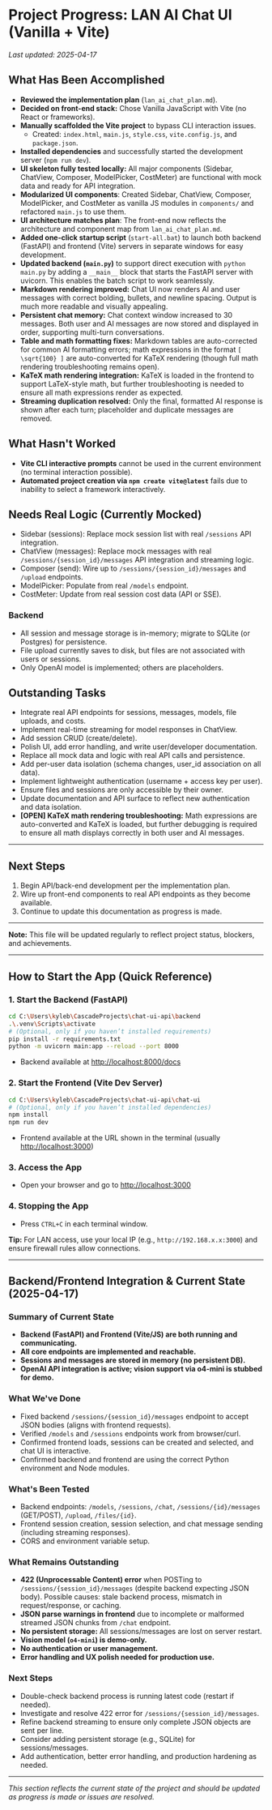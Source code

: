 # Project Progress: LAN AI Chat UI (Vanilla + Vite)

_Last updated: 2025-04-17_

## What Has Been Accomplished
- **Reviewed the implementation plan** (`lan_ai_chat_plan.md`).
- **Decided on front-end stack:** Chose Vanilla JavaScript with Vite (no React or frameworks).
- **Manually scaffolded the Vite project** to bypass CLI interaction issues.
  - Created: `index.html`, `main.js`, `style.css`, `vite.config.js`, and `package.json`.
- **Installed dependencies** and successfully started the development server (`npm run dev`).
- **UI skeleton fully tested locally:** All major components (Sidebar, ChatView, Composer, ModelPicker, CostMeter) are functional with mock data and ready for API integration.
- **Modularized UI components**: Created Sidebar, ChatView, Composer, ModelPicker, and CostMeter as vanilla JS modules in `components/` and refactored `main.js` to use them.
- **UI architecture matches plan**: The front-end now reflects the architecture and component map from `lan_ai_chat_plan.md`.
- **Added one-click startup script** (`start-all.bat`) to launch both backend (FastAPI) and frontend (Vite) servers in separate windows for easy development.
- **Updated backend (`main.py`)** to support direct execution with `python main.py` by adding a `__main__` block that starts the FastAPI server with uvicorn. This enables the batch script to work seamlessly.
- **Markdown rendering improved:** Chat UI now renders AI and user messages with correct bolding, bullets, and newline spacing. Output is much more readable and visually appealing.
- **Persistent chat memory:** Chat context window increased to 30 messages. Both user and AI messages are now stored and displayed in order, supporting multi-turn conversations.
- **Table and math formatting fixes:** Markdown tables are auto-corrected for common AI formatting errors; math expressions in the format `[ \sqrt{100} ]` are auto-converted for KaTeX rendering (though full math rendering troubleshooting remains open).
- **KaTeX math rendering integration:** KaTeX is loaded in the frontend to support LaTeX-style math, but further troubleshooting is needed to ensure all math expressions render as expected.
- **Streaming duplication resolved:** Only the final, formatted AI response is shown after each turn; placeholder and duplicate messages are removed.

## What Hasn't Worked
- **Vite CLI interactive prompts** cannot be used in the current environment (no terminal interaction possible).
- **Automated project creation via `npm create vite@latest`** fails due to inability to select a framework interactively.

## Needs Real Logic (Currently Mocked)
- Sidebar (sessions): Replace mock session list with real `/sessions` API integration.
- ChatView (messages): Replace mock messages with real `/sessions/{session_id}/messages` API integration and streaming logic.
- Composer (send): Wire up to `/sessions/{session_id}/messages` and `/upload` endpoints.
- ModelPicker: Populate from real `/models` endpoint.
- CostMeter: Update from real session cost data (API or SSE).

### Backend
- All session and message storage is in-memory; migrate to SQLite (or Postgres) for persistence.
- File upload currently saves to disk, but files are not associated with users or sessions.
- Only OpenAI model is implemented; others are placeholders.

## Outstanding Tasks
- Integrate real API endpoints for sessions, messages, models, file uploads, and costs.
- Implement real-time streaming for model responses in ChatView.
- Add session CRUD (create/delete).
- Polish UI, add error handling, and write user/developer documentation.
- Replace all mock data and logic with real API calls and persistence.
- Add per-user data isolation (schema changes, user_id association on all data).
- Implement lightweight authentication (username + access key per user).
- Ensure files and sessions are only accessible by their owner.
- Update documentation and API surface to reflect new authentication and data isolation.
- **[OPEN] KaTeX math rendering troubleshooting:** Math expressions are auto-converted and KaTeX is loaded, but further debugging is required to ensure all math displays correctly in both user and AI messages.

---

## Next Steps
1. Begin API/back-end development per the implementation plan.
2. Wire up front-end components to real API endpoints as they become available.
3. Continue to update this documentation as progress is made.

---

**Note:** This file will be updated regularly to reflect project status, blockers, and achievements.

---

## How to Start the App (Quick Reference)

### 1. Start the Backend (FastAPI)
```sh
cd C:\Users\kyleb\CascadeProjects\chat-ui-api\backend
.\.venv\Scripts\activate
# (Optional, only if you haven’t installed requirements)
pip install -r requirements.txt
python -m uvicorn main:app --reload --port 8000
```
- Backend available at [http://localhost:8000/docs](http://localhost:8000/docs)

### 2. Start the Frontend (Vite Dev Server)
```sh
cd C:\Users\kyleb\CascadeProjects\chat-ui-api\chat-ui
# (Optional, only if you haven’t installed dependencies)
npm install
npm run dev
```
- Frontend available at the URL shown in the terminal (usually [http://localhost:3000](http://localhost:3000))

### 3. Access the App
- Open your browser and go to [http://localhost:3000](http://localhost:3000)

### 4. Stopping the App
- Press `CTRL+C` in each terminal window.

**Tip:** For LAN access, use your local IP (e.g., `http://192.168.x.x:3000`) and ensure firewall rules allow connections.

---

## Backend/Frontend Integration & Current State (2025-04-17)

### Summary of Current State
- **Backend (FastAPI) and Frontend (Vite/JS) are both running and communicating.**
- **All core endpoints are implemented and reachable.**
- **Sessions and messages are stored in memory (no persistent DB).**
- **OpenAI API integration is active; vision support via o4-mini is stubbed for demo.**

### What We've Done
- Fixed backend `/sessions/{session_id}/messages` endpoint to accept JSON bodies (aligns with frontend requests).
- Verified `/models` and `/sessions` endpoints work from browser/curl.
- Confirmed frontend loads, sessions can be created and selected, and chat UI is interactive.
- Confirmed backend and frontend are using the correct Python environment and Node modules.

### What's Been Tested
- Backend endpoints: `/models`, `/sessions`, `/chat`, `/sessions/{id}/messages` (GET/POST), `/upload`, `/files/{id}`.
- Frontend session creation, session selection, and chat message sending (including streaming responses).
- CORS and environment variable setup.

### What Remains Outstanding
- **422 (Unprocessable Content) error** when POSTing to `/sessions/{session_id}/messages` (despite backend expecting JSON body). Possible causes: stale backend process, mismatch in request/response, or caching.
- **JSON parse warnings in frontend** due to incomplete or malformed streamed JSON chunks from `/chat` endpoint.
- **No persistent storage:** All sessions/messages are lost on server restart.
- **Vision model (`o4-mini`) is demo-only.**
- **No authentication or user management.**
- **Error handling and UX polish needed for production use.**

### Next Steps
- Double-check backend process is running latest code (restart if needed).
- Investigate and resolve 422 error for `/sessions/{session_id}/messages`.
- Refine backend streaming to ensure only complete JSON objects are sent per line.
- Consider adding persistent storage (e.g., SQLite) for sessions/messages.
- Add authentication, better error handling, and production hardening as needed.

---

*This section reflects the current state of the project and should be updated as progress is made or issues are resolved.*

